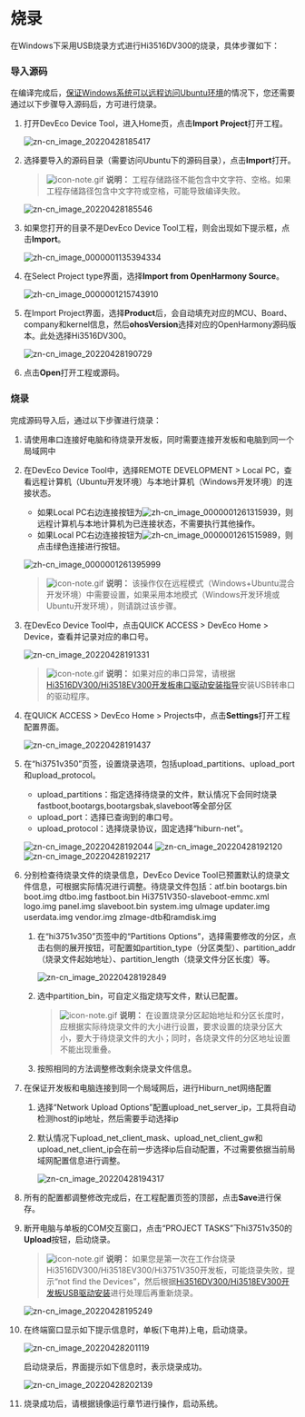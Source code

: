 # 烧录


在Windows下采用USB烧录方式进行Hi3516DV300的烧录，具体步骤如下：


### 导入源码

在编译完成后，[保证Windows系统可以远程访问Ubuntu环境](../quick-start/quickstart-standard-env-setup.md)的情况下，您还需要通过以下步骤导入源码后，方可进行烧录。

1. 打开DevEco Device Tool，进入Home页，点击**Import Project**打开工程。

   ![zn-cn_image_20220428185417](figures/zn-cn_image_20220428185417.png)

2. 选择要导入的源码目录（需要访问Ubuntu下的源码目录），点击**Import**打开。

   > ![icon-note.gif](public_sys-resources/icon-note.gif) **说明：**
   > 工程存储路径不能包含中文字符、空格。如果工程存储路径包含中文字符或空格，可能导致编译失败。

   ![zn-cn_image_20220428185546](figures/zn-cn_image_20220428185546.png)

3. 如果您打开的目录不是DevEco Device Tool工程，则会出现如下提示框，点击**Import**。

   ![zh-cn_image_0000001135394334](figures/zh-cn_image_0000001135394334.png)

4. 在Select Project type界面，选择**Import from OpenHarmony Source**。

   ![zh-cn_image_0000001215743910](figures/zh-cn_image_0000001215743910.png)

5. 在Import Project界面，选择**Product**后，会自动填充对应的MCU、Board、company和kernel信息，然后**ohosVersion**选择对应的OpenHarmony源码版本。此处选择Hi3516DV300。

   ![zn-cn_image_20220428190729](figures/zn-cn_image_20220428190729.png)

6. 点击**Open**打开工程或源码。


### 烧录

完成源码导入后，通过以下步骤进行烧录：


1. 请使用串口连接好电脑和待烧录开发板，同时需要连接开发板和电脑到同一个局域网中

2. 在DevEco Device Tool中，选择REMOTE DEVELOPMENT &gt; Local PC，查看远程计算机（Ubuntu开发环境）与本地计算机（Windows开发环境）的连接状态。

   - 如果Local PC右边连接按钮为![zh-cn_image_0000001261315939](figures/zh-cn_image_0000001261315939.png)，则远程计算机与本地计算机为已连接状态，不需要执行其他操作。
   - 如果Local PC右边连接按钮为![zh-cn_image_0000001261515989](figures/zh-cn_image_0000001261515989.png)，则点击绿色连接进行按钮。

   ![zh-cn_image_0000001261395999](figures/zh-cn_image_0000001261395999.png)

   > ![icon-note.gif](public_sys-resources/icon-note.gif) **说明：**
   > 该操作仅在远程模式（Windows+Ubuntu混合开发环境）中需要设置，如果采用本地模式（Windows开发环境或Ubuntu开发环境），则请跳过该步骤。

3. 在DevEco Device Tool中，点击QUICK ACCESS &gt; DevEco Home &gt; Device，查看并记录对应的串口号。

   ![zn-cn_image_20220428191331](figures/zn-cn_image_20220428191331.png)

   > ![icon-note.gif](public_sys-resources/icon-note.gif) **说明：**
   > 如果对应的串口异常，请根据[Hi3516DV300/Hi3518EV300开发板串口驱动安装指导](https://device.harmonyos.com/cn/docs/documentation/guide/hi3516_hi3518-drivers-0000001050743695)安装USB转串口的驱动程序。

4. 在QUICK ACCESS &gt; DevEco Home &gt; Projects中，点击**Settings**打开工程配置界面。

   ![zn-cn_image_20220428191437](figures/zn-cn_image_20220428191437.png)

5. 在“hi3751v350”页签，设置烧录选项，包括upload_partitions、upload_port和upload_protocol。

   - upload_partitions：指定选择待烧录的文件，默认情况下会同时烧录fastboot,bootargs,bootargsbak,slaveboot等全部分区
   - upload_port：选择已查询到的串口号。
   - upload_protocol：选择烧录协议，固定选择“hiburn-net”。

   ![zn-cn_image_20220428192044](figures/zn-cn_image_20220428192044.png)
   ![zn-cn_image_20220428192120](figures/zn-cn_image_20220428192120.png)
   ![zn-cn_image_20220428192217](figures/zn-cn_image_20220428192217.png)

6. 分别检查待烧录文件的烧录信息，DevEco Device Tool已预置默认的烧录文件信息，可根据实际情况进行调整。待烧录文件包括：atf.bin  bootargs.bin  boot.img  dtbo.img  fastboot.bin  Hi3751V350-slaveboot-emmc.xml  logo.img  panel.img  slaveboot.bin  system.img  uImage  updater.img  userdata.img  vendor.img  zImage-dtb和ramdisk.img

   1. 在“hi3751v350”页签中的“Partitions Options”，选择需要修改的分区，点击右侧的展开按钮，可配置如partition_type（分区类型）、partition_addr（烧录文件起始地址）、partition_length（烧录文件分区长度）等。

       ![zn-cn_image_20220428192849](figures/zn-cn_image_20220428192849.png)

   2. 选中partition_bin，可自定义指定烧写文件，默认已配置。

       > ![icon-note.gif](public_sys-resources/icon-note.gif) **说明：**
       > 在设置烧录分区起始地址和分区长度时，应根据实际待烧录文件的大小进行设置，要求设置的烧录分区大小，要大于待烧录文件的大小；同时，各烧录文件的分区地址设置不能出现重叠。

   3. 按照相同的方法调整修改剩余烧录文件信息。

7. 在保证开发板和电脑连接到同一个局域网后，进行Hiburn_net网络配置

   1. 选择“Network Upload Options”配置upload_net_server_ip，工具将自动检测host的ip地址，然后需要手动选择ip

   2. 默认情况下upload_net_client_mask、upload_net_client_gw和upload_net_client_ip会在前一步选择ip后自动配置，不过需要依据当前局域网配置信息进行调整。

      ![zn-cn_image_20220428194317](figures/zn-cn_image_20220428194317.png)

8. 所有的配置都调整修改完成后，在工程配置页签的顶部，点击**Save**进行保存。

9. 断开电脑与单板的COM交互窗口，点击“PROJECT TASKS”下hi3751v350的**Upload**按钮，启动烧录。

   > ![icon-note.gif](public_sys-resources/icon-note.gif) **说明：**
   > 如果您是第一次在工作台烧录Hi3516DV300/Hi3518EV300/Hi3751V350开发板，可能烧录失败，提示“not find the Devices”，然后根据[Hi3516DV300/Hi3518EV300开发板USB驱动安装](https://device.harmonyos.com/cn/docs/documentation/guide/usb_driver-0000001058690393)进行处理后再重新烧录。

   ![zn-cn_image_20220428195249](figures/zn-cn_image_20220428195249.png)

10. 在终端窗口显示如下提示信息时，单板(下电并)上电，启动烧录。

      ![zn-cn_image_20220428201119](figures/zn-cn_image_20220428201119.png)

      启动烧录后，界面提示如下信息时，表示烧录成功。

      ![zn-cn_image_20220428202139](figures/zn-cn_image_20220428202139.png)

11. 烧录成功后，请根据镜像运行章节进行操作，启动系统。
